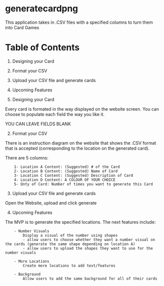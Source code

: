 # generatecardpng
This application takes in .CSV files with a specified columns to turn them into Card Games

# Table of Contents

1) Designing your Card
2) Format your CSV
3) Upload your CSV file and generate cards
4) Upcoming Features


1) Designing your Card

Every card is formated in the way displayed on the website screen. You can choose to populate each field the way you like it.

YOU CAN LEAVE FIELDS BLANK

2) Format your CSV

There is an instruction diagram on the website that shows the .CSV format that is accepted (corresponding to the location on the generated card). 

There are 5 columns: 

        1- Location A Content: (Suggested) # of the Card
        2- Location B Content: (Suggested) Name of Card
        3- Location C Content: (Suggested) Description of Card
        4- Location D Content: A COLOUR OF YOUR CHOICE
        5- Qnty of Card: Number of times you want to generate this Card


3) Upload your CSV file and generate cards 

Open the Website, upload and click generate


4) Upcoming Features

The MVP is to generate the specified locations. The next features include:

        - Number Visuals
            Display a visual of the number using shapes
            - allow users to choose whether they want a number visual on the cards (generate the same shape depending on location A)
            - allow users to upload the shapes they want to use for the number visuals
        
        - More Locations
            Create more locations to add text/features
        
        - Background
            Allow users to add the same background for all of their cards